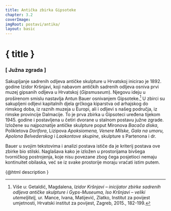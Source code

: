 ```yaml
---
title: Antička zbirka Gipsoteke
chapter: 3.2
coverImage: 
imgRoot: postavi/antika/
layout: basic
---
```


# { title }

### [ Južna zgrada ]

Sakupljanje sadrenih odljeva antičke skulpture u Hrvatskoj inicirao je 1892. godine Izidor Kršnjavi, koji nabavom antičkih sadrenih odljeva osniva prvi muzej gipsanih odljeva u Hrvatskoj (_Gipsmuseum_). Njegovu ideju u proširenom smislu nastavlja Antun Bauer osnivanjem Gipsoteke.[^1] U zbirci su sakupljeni odljevi kapitalnih djela grčkoga kiparstva od arhajskog do rimskog doba, iz raznih muzeja u Europi, ali i odljevi s našeg područja, iz rimske provincije Dalmacije. To je prva zbirka u Gipsoteci uređena tijekom 1945. godine i postavljena u četiri dvorane u stalnom postavu južne zgrade. Izložene su najpoznatije antičke skulpture poput Mironova _Bacača diska_, Polikletova _Dorifora_, Lizipova _Apoksiomena, Venere Milske, Gala na umoru, Apolona Belvederskog_ i _Laokontove skupine_, skulpture s Partenona i dr.

Bauer u svojim tekstovima i analizi postava ističe da je kriterij postava ove zbirke bio stilski. Naglašava kako je izložen u prostorijama bivšega tvorničkog postrojenja, koje nisu povezane zbog čega posjetioci nemaju kontinuitet obilaska, već se iz svake prostorije moraju vraćati istim putem. 

[^1]: Više u: Getaldić, Magdalena, _Izidor Kršnjavi &ndash; inicijator zbirke sadrenih odljeva antičke skulpture i Gyps-Museuma, Iso Kršnjavi &ndash; veliki utemeljitelj,_ ur. Mance, Ivana, Matijević, Zlatko, Institut za povijest umjetnosti, Hrvatski institut za povijest, Zagreb, 2015., 182-199.

<script>
    import Link from '$lib/gadgets/Link.svelte'
    import PDFviewer from '$lib/gadgets/PDFviewer.svelte'

    const description = '<strong>Antun Bauer</strong>: Gipsoteka &ndash; Zbirka grčke plastike, tipkopis, Zagreb 1949.pdf'
    const src = '/downloads/Antun-Bauer_Gipsoteka_Zbirka-grcke-plastike_1949.pdf'
    const settings = { contrast: 1.1, brightness: .95, backup: "plastika" }
</script>

<Link rel="external" href={ src } target={ settings.backup }>
    <span slot="link">{@html description }</span>
    <span slot="gadget"><PDFviewer { src } { settings } /></span>
</Link>
